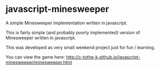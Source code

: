 # javascript-minesweeper
A simple Minesweeper implementation written in javascript.

This is fairly simple (and probably poorly implemented) version of Minesweeper written in javascript.

This was developed as very small weekend project just for fun / learning.

You can view the game here:
http://c-tothe-k.github.io/javascript-minesweeper/minesweeper.html 
